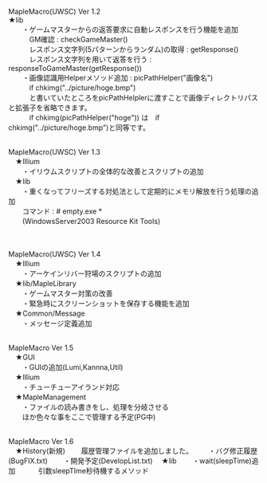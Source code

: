 MapleMacro(UWSC) Ver 1.2<br>
★lib<br>
　　・ゲームマスターからの返答要求に自動レスポンスを行う機能を追加<br>
　　　GM確認 : checkGameMaster()<br>
　　　レスポンス文字列(5パターンからランダム)の取得 : getResponse()<br>
　　　レスポンス文字列を用いて返答を行う : responseToGameMaster(getResponse())<br>
　　・画像認識用Helperメソッド追加 : picPathHelper("画像名")<br>
　　　if chkimg("../picture/hoge.bmp")<br>
　　　と書いていたところをpicPathHelplerに渡すことで画像ディレクトリパスと拡張子を省略できます。<br>
　　　if chkimg(picPathHelper("hoge")) は　if chkimg("../picture/hoge.bmp")と同等です。<br><br>

MapleMacro(UWSC) Ver 1.3<br>
　★Illium<br>
　　・イリウムスクリプトの全体的な改善とスクリプトの追加<br>
　★lib<br>
　　・重くなってフリーズする対処法として定期的にメモリ解放を行う処理の追加<br>
　　コマンド : # empty.exe * <br>
　　(WindowsServer2003 Resource Kit Tools)<br>
<br><br>

MapleMacro(UWSC) Ver 1.4<br>
　★Illium<br>
　　・アーケインリバー狩場のスクリプトの追加<br>
　★lib/MapleLibrary<br>
　　・ゲームマスター対策の改善<br>
　　・緊急時にスクリーンショットを保存する機能を追加<br>
　★Common/Message<br>
　　・メッセージ定義追加<br><br>

MapleMacro Ver 1.5<br>
　★GUI<br>
　　・GUIの追加(Lumi,Kannna,Util)<br>
　★Illium<br>
　　・チューチューアイランド対応<br>
　★MapleManagement<br>
　　・ファイルの読み書きをし、処理を分岐させる<br>
　　ほか色々な事をここで管理する予定(PG中)<br><br>

MapleMacro Ver 1.6<br>
　★History(新規)
　　履歴管理ファイルを追加しました。
　　・バグ修正履歴(BugFIX.txt)
　　・開発予定(DevelopList.txt)
　★lib
　　・wait(sleepTime)追加
　　　引数sleepTIme秒待機するメソッド
